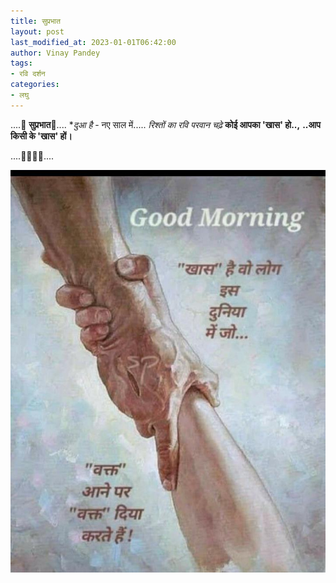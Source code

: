 ```yaml
---
title: सुप्रभात
layout: post
last_modified_at: 2023-01-01T06:42:00
author: Vinay Pandey
tags:
- रवि दर्शन
categories:
- लघु
---
```

....🙏 **सुप्रभात**🙏....
**दुआ है* - नए साल में.....
*रिश्तों का रवि परवान चढ़े*
**कोई आपका 'खास' हो..,**
**..आप किसी के 'खास' हों।** 

  ....🌷🌷🌷🌷....


![IMG-20230101-WA0006.jpg](/images/IMG-20230101-WA0006.jpg)

